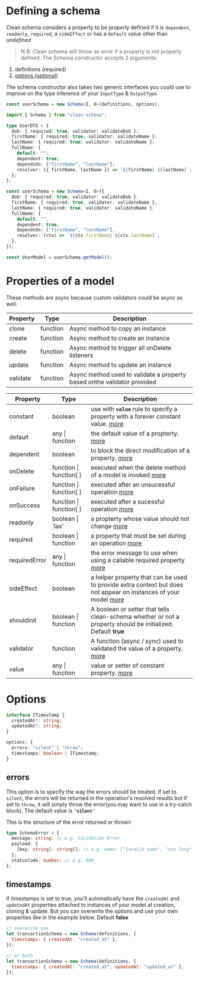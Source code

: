 # Defining a schema

Clean schema considers a property to be properly defined if it is `dependent`, `readonly`, `required`, a `sideEffect` or has a `default` value other than _undefined_

> N.B: Clean schema will throw an error if a property is not properly defined.
> The Schema constructor accepts 2 arguments:

1. definitions (required)
1. [options (optional)](#options)

The schema constructor also takes two generic interfaces you could use to improve on the type inference of your `InputType` & `OutputType`.

```ts
const userSchema = new Schema<I, O>(definitions, options);
```

```ts
import { Schema } from "clean-schema";

type UserDTO = {
  dob: { required: true; validator: validateDob };
  firstName: { required: true; validator: validateName };
  lastName: { required: true; validator: validateName };
  fullName: {
    default: "";
    dependent: true;
    dependsOn: ["firstName", "lastName"];
    resolver: ({ firstName, lastName }) => `${firstName} ${lastName}`;
  };
};

const userSchema = new Schema<I, O>({
  dob: { required: true, validator: validateDob },
  firstName: { required: true, validator: validateName },
  lastName: { required: true, validator: validateName },
  fullName: {
    default: "",
    dependent: true,
    dependsOn: ["firstName", "lastName"],
    resolver: (ctx) => `${ctx.firstName} ${ctx.lastName}`,
  },
});

const UserModel = userSchema.getModel();
```

# Properties of a model

These methods are async because custom validators could be async as well.

| Property | Type     | Description                                                             |
| -------- | -------- | ----------------------------------------------------------------------- |
| clone    | function | Async method to copy an instance                                        |
| create   | function | Async method to create an instance                                      |
| delete   | function | Async method to trigger all onDelete listeners                          |
| update   | function | Async method to update an instance                                      |
| validate | function | Async method used to validate a property based onthe validator provided |

| Property      | Type                    | Description                                                                                                                                                 |
| ------------- | ----------------------- | ----------------------------------------------------------------------------------------------------------------------------------------------------------- |
| constant      | boolean                 | use with **`value`** rule to specify a property with a forever constant value. [more](./constants.md#constant-properties)                                   |
| default       | any \| function         | the default value of a propterty. [more](../../../v1.4.10/schema/definition/defaults.md#default-values)                                                     |
| dependent     | boolean                 | to block the direct modification of a property. [more](./dependents.md#dependent-properties)                                                                |
| onDelete      | function \| function[ ] | executed when the delete method of a model is invoked [more](../../../v2.5.10/schema/definition/life-cycles.md#ondelete)                                    |
| onFailure     | function \| function[ ] | executed after an unsucessful operation [more](../../../v2.5.10/schema/definition/life-cycles.md#onfailure)                                                 |
| onSuccess     | function \| function[ ] | executed after a sucessful operation [more](../../../v2.5.10/schema/definition/life-cycles.md#onsuccess)                                                    |
| readonly      | boolean \| 'lax'        | a propterty whose value should not change [more](../../../v1.4.10/schema/definition/readonly.md#readonly-properties)                                        |
| required      | boolean \| function     | a property that must be set during an operation [more](../../../v1.5.0/schema/definition/required.md#required-properties)                                   |
| requiredError | any \| function         | the error message to use when using a callable required property [more](../../../v1.5.0/schema/definition/required.md#required-by-v150)                     |
| sideEffect    | boolean                 | a helper property that can be used to provide extra context but does not appear on instances of your model [more](./side-effects.md#side-effect-properties) |
| shouldInit    | boolean \| function     | A boolean or setter that tells clean-schema whether or not a property should be initialized. Default **true**                                               |
| validator     | function                | A function (async / sync) used to validated the value of a property. [more](../../../v1.4.6/validate/index.md#validators)                                   |
| value         | any \| function         | value or setter of constant property. [more](./constants.md#constant-properties-v150`)                                                                      |

# Options

```ts
interface ITimestamp {
  createdAt?: string;
  updatedAt?: string;
}

options: {
  errors: "silent" | "throw";
  timestamps: boolean | ITimestamp;
}
```

## errors

This option is to specify the way the errors should be treated. If set to `silent`, the errors will be returned in the operation's resolved results but if set to `throw`, it will simply throw the error(you may want to use in a try-catch block). The default value is **`'silent'`**

This is the structure of the error returned or thrown

```ts
type SchemaError = {
  message: string; // e.g. Validation Error
  payload: {
    [key: string]: string[]; // e.g. name: ["Invalid name", "too long"]
  };
  statusCode: number; // e.g. 400
};
```

## timestamps

If timestamps is set to true, you'll automatically have the `createdAt` and `updatedAt` properties attached to instances of your model at creation, cloning & update. But you can overwrite the options and use your own properties like in the example below. Default **false**

```js
// overwrite one
let transactionSchema = new Schema(definitions, {
  timestamps: { createdAt: "created_at" },
});

// or both
let transactionSchema = new Schema(definitions, {
  timestamps: { createdAt: "created_at", updatedAt: "updated_at" },
});
```

